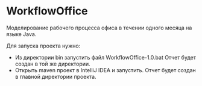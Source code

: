 # WorkflowOffice

Моделирование рабочего процесса офиса в течении одного месяца на языке Java.

Для запуска проекта нужно:
 - Из директории bin запустить файл WorkflowOffice-1.0.bat Отчет будет создан в той же директории.
 - Открыть maven проект в IntelliJ IDEA и запустить. Отчет будет создан в главной директории проекта.
